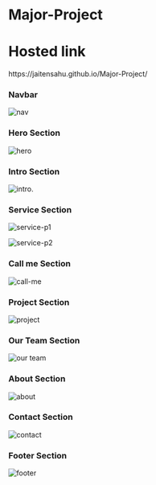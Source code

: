# Major-Project
<h1>Hosted link</h1>
https://jaitensahu.github.io/Major-Project/

<h3>Navbar</h3>

![nav](https://github.com/jaitensahu/Major-Project/assets/127736781/6280cfde-8237-4e64-8550-7d960c2743dc)

<h3>Hero Section</h3>

![hero](https://github.com/jaitensahu/Major-Project/assets/127736781/7d50e524-d781-4af4-baa1-ffaaa3a8d6e8)

<h3>Intro Section</h3>

![intro](https://github.com/jaitensahu/Major-Project/assets/127736781/7fd8b00d-f933-4a6f-a088-f1c287923389).

<h3>Service Section</h3>

![service-p1](https://github.com/jaitensahu/Major-Project/assets/127736781/817c2310-26b8-45a4-b944-cdcd7865f4d3)

![service-p2](https://github.com/jaitensahu/Major-Project/assets/127736781/11b06dcf-34f7-4bbc-b83a-832824700546)

<h3>Call me Section</h3>

![call-me](https://github.com/jaitensahu/Major-Project/assets/127736781/ced0598a-a4db-4f14-8956-d3d790cc7e72)

<h3>Project Section</h3>

![project](https://github.com/jaitensahu/Major-Project/assets/127736781/80b35f48-befb-4207-b69b-5a0676abfbc6)

<h3>Our Team Section</h3>

![our team](https://github.com/jaitensahu/Major-Project/assets/127736781/3452d36c-4c90-45ba-abed-c3a590a79311)

<h3>About Section</h3>

![about](https://github.com/jaitensahu/Major-Project/assets/127736781/b42395a8-0c24-4d20-afe5-fc6d59614cd8)

<h3>Contact Section</h3>

![contact](https://github.com/jaitensahu/Major-Project/assets/127736781/66aaa3eb-200e-4181-8df8-4983838b0c94)

<h3>Footer Section</h3>

![footer](https://github.com/jaitensahu/Major-Project/assets/127736781/29c239e2-294a-4b99-9b5a-82067b0c317b)


